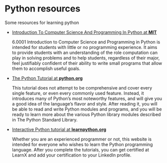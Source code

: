 # Python resources

Some resources for learning python

* [Introduction To Computer Science And Programming In Python at **MIT**](https://ocw.mit.edu/courses/6-0001-introduction-to-computer-science-and-programming-in-python-fall-2016/)
  
  6.0001 Introduction to Computer Science and Programming in Python is intended for students with little or no programming experience. It aims to provide students 
  with an understanding of the role computation can play in solving problems and to help students, regardless of their major, feel justifiably confident of their 
  ability to write small programs that allow them to accomplish useful goals.

* [The Python Tutorial at **python.org**](https://docs.python.org/3/tutorial/index.html)

  This tutorial does not attempt to be comprehensive and cover every single feature, or even every commonly used feature. Instead, it introduces many of Python’s 
  most noteworthy features, and will give you a good idea of the language’s flavor and style. After reading it, you will be able to read and write Python modules and 
  programs, and you will be ready to learn more about the various Python library modules described in The Python Standard Library.

* [Interactive Python tutorial at **learnpython.org**](https://www.learnpython.org)

  Whether you are an experienced programmer or not, this website is intended for everyone who wishes to learn the Python programming language. After you complete the 
  tutorials, you can get certified at LearnX and add your certification to your LinkedIn profile.

